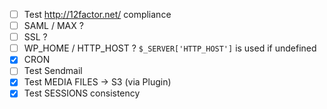 
- [ ] Test http://12factor.net/ compliance
- [ ] SAML / MAX ?
- [ ] SSL ?
- [ ] WP_HOME / HTTP_HOST ? `$_SERVER['HTTP_HOST']` is used if undefined   
- [x] CRON
- [ ] Test Sendmail
- [x] Test MEDIA FILES -> S3 (via Plugin)
- [x] Test SESSIONS consistency 